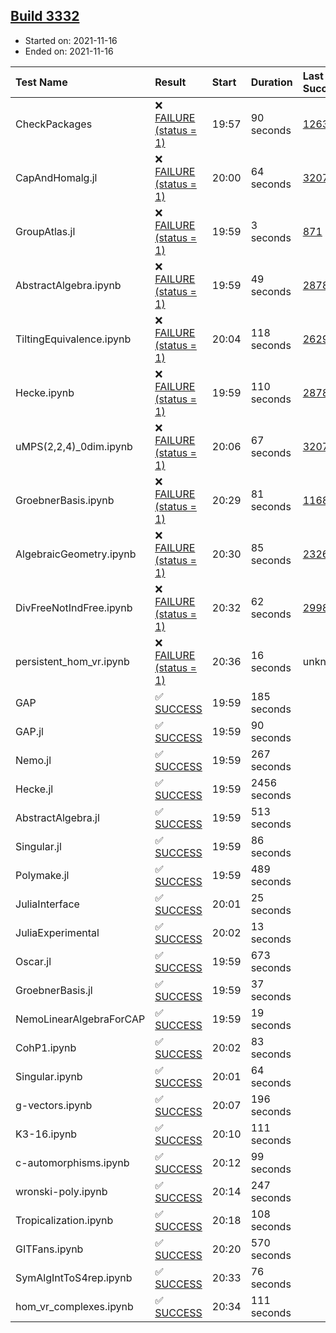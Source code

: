 ## [Build 3332](https://oscarci.mathematik.uni-kl.de/job/oscar-stable/3332/)

* Started on: 2021-11-16
* Ended on: 2021-11-16

| Test Name    | Result | Start | Duration | Last Success | First Failure |
|:-------------|:-------|:------|:---------|:-------------|:--------------|
| CheckPackages | ❌ [FAILURE (status = 1)](https://oscarci.mathematik.uni-kl.de/job/oscar-stable/3332/artifact/logs/build-3332/CheckPackages.log) | 19:57 | 90 seconds | [1263](https://oscarci.mathematik.uni-kl.de/job/oscar-stable/1263/) | [1264](https://oscarci.mathematik.uni-kl.de/job/oscar-stable/1264/) |
| CapAndHomalg.jl | ❌ [FAILURE (status = 1)](https://oscarci.mathematik.uni-kl.de/job/oscar-stable/3332/artifact/logs/build-3332/CapAndHomalg.jl.log) | 20:00 | 64 seconds | [3207](https://oscarci.mathematik.uni-kl.de/job/oscar-stable/3207/) | [3208](https://oscarci.mathematik.uni-kl.de/job/oscar-stable/3208/) |
| GroupAtlas.jl | ❌ [FAILURE (status = 1)](https://oscarci.mathematik.uni-kl.de/job/oscar-stable/3332/artifact/logs/build-3332/GroupAtlas.jl.log) | 19:59 | 3 seconds | [871](https://oscarci.mathematik.uni-kl.de/job/oscar-stable/871/) | [872](https://oscarci.mathematik.uni-kl.de/job/oscar-stable/872/) |
| AbstractAlgebra.ipynb | ❌ [FAILURE (status = 1)](https://oscarci.mathematik.uni-kl.de/job/oscar-stable/3332/artifact/logs/build-3332/AbstractAlgebra.ipynb.log) | 19:59 | 49 seconds | [2878](https://oscarci.mathematik.uni-kl.de/job/oscar-stable/2878/) | [2879](https://oscarci.mathematik.uni-kl.de/job/oscar-stable/2879/) |
| TiltingEquivalence.ipynb | ❌ [FAILURE (status = 1)](https://oscarci.mathematik.uni-kl.de/job/oscar-stable/3332/artifact/logs/build-3332/TiltingEquivalence.ipynb.log) | 20:04 | 118 seconds | [2629](https://oscarci.mathematik.uni-kl.de/job/oscar-stable/2629/) | [2630](https://oscarci.mathematik.uni-kl.de/job/oscar-stable/2630/) |
| Hecke.ipynb | ❌ [FAILURE (status = 1)](https://oscarci.mathematik.uni-kl.de/job/oscar-stable/3332/artifact/logs/build-3332/Hecke.ipynb.log) | 19:59 | 110 seconds | [2878](https://oscarci.mathematik.uni-kl.de/job/oscar-stable/2878/) | [2879](https://oscarci.mathematik.uni-kl.de/job/oscar-stable/2879/) |
| uMPS(2,2,4)_0dim.ipynb | ❌ [FAILURE (status = 1)](https://oscarci.mathematik.uni-kl.de/job/oscar-stable/3332/artifact/logs/build-3332/uMPS-2-2-4-_0dim.ipynb.log) | 20:06 | 67 seconds | [3207](https://oscarci.mathematik.uni-kl.de/job/oscar-stable/3207/) | [3208](https://oscarci.mathematik.uni-kl.de/job/oscar-stable/3208/) |
| GroebnerBasis.ipynb | ❌ [FAILURE (status = 1)](https://oscarci.mathematik.uni-kl.de/job/oscar-stable/3332/artifact/logs/build-3332/GroebnerBasis.ipynb.log) | 20:29 | 81 seconds | [1168](https://oscarci.mathematik.uni-kl.de/job/oscar-stable/1168/) | [1169](https://oscarci.mathematik.uni-kl.de/job/oscar-stable/1169/) |
| AlgebraicGeometry.ipynb | ❌ [FAILURE (status = 1)](https://oscarci.mathematik.uni-kl.de/job/oscar-stable/3332/artifact/logs/build-3332/AlgebraicGeometry.ipynb.log) | 20:30 | 85 seconds | [2326](https://oscarci.mathematik.uni-kl.de/job/oscar-stable/2326/) | [2327](https://oscarci.mathematik.uni-kl.de/job/oscar-stable/2327/) |
| DivFreeNotIndFree.ipynb | ❌ [FAILURE (status = 1)](https://oscarci.mathematik.uni-kl.de/job/oscar-stable/3332/artifact/logs/build-3332/DivFreeNotIndFree.ipynb.log) | 20:32 | 62 seconds | [2998](https://oscarci.mathematik.uni-kl.de/job/oscar-stable/2998/) | [2999](https://oscarci.mathematik.uni-kl.de/job/oscar-stable/2999/) |
| persistent_hom_vr.ipynb | ❌ [FAILURE (status = 1)](https://oscarci.mathematik.uni-kl.de/job/oscar-stable/3332/artifact/logs/build-3332/persistent_hom_vr.ipynb.log) | 20:36 | 16 seconds | unknown | unknown |
| GAP | ✅ [SUCCESS](https://oscarci.mathematik.uni-kl.de/job/oscar-stable/3332/artifact/logs/build-3332/GAP.log) | 19:59 | 185 seconds |  |  |
| GAP.jl | ✅ [SUCCESS](https://oscarci.mathematik.uni-kl.de/job/oscar-stable/3332/artifact/logs/build-3332/GAP.jl.log) | 19:59 | 90 seconds |  |  |
| Nemo.jl | ✅ [SUCCESS](https://oscarci.mathematik.uni-kl.de/job/oscar-stable/3332/artifact/logs/build-3332/Nemo.jl.log) | 19:59 | 267 seconds |  |  |
| Hecke.jl | ✅ [SUCCESS](https://oscarci.mathematik.uni-kl.de/job/oscar-stable/3332/artifact/logs/build-3332/Hecke.jl.log) | 19:59 | 2456 seconds |  |  |
| AbstractAlgebra.jl | ✅ [SUCCESS](https://oscarci.mathematik.uni-kl.de/job/oscar-stable/3332/artifact/logs/build-3332/AbstractAlgebra.jl.log) | 19:59 | 513 seconds |  |  |
| Singular.jl | ✅ [SUCCESS](https://oscarci.mathematik.uni-kl.de/job/oscar-stable/3332/artifact/logs/build-3332/Singular.jl.log) | 19:59 | 86 seconds |  |  |
| Polymake.jl | ✅ [SUCCESS](https://oscarci.mathematik.uni-kl.de/job/oscar-stable/3332/artifact/logs/build-3332/Polymake.jl.log) | 19:59 | 489 seconds |  |  |
| JuliaInterface | ✅ [SUCCESS](https://oscarci.mathematik.uni-kl.de/job/oscar-stable/3332/artifact/logs/build-3332/JuliaInterface.log) | 20:01 | 25 seconds |  |  |
| JuliaExperimental | ✅ [SUCCESS](https://oscarci.mathematik.uni-kl.de/job/oscar-stable/3332/artifact/logs/build-3332/JuliaExperimental.log) | 20:02 | 13 seconds |  |  |
| Oscar.jl | ✅ [SUCCESS](https://oscarci.mathematik.uni-kl.de/job/oscar-stable/3332/artifact/logs/build-3332/Oscar.jl.log) | 19:59 | 673 seconds |  |  |
| GroebnerBasis.jl | ✅ [SUCCESS](https://oscarci.mathematik.uni-kl.de/job/oscar-stable/3332/artifact/logs/build-3332/GroebnerBasis.jl.log) | 19:59 | 37 seconds |  |  |
| NemoLinearAlgebraForCAP | ✅ [SUCCESS](https://oscarci.mathematik.uni-kl.de/job/oscar-stable/3332/artifact/logs/build-3332/NemoLinearAlgebraForCAP.log) | 19:59 | 19 seconds |  |  |
| CohP1.ipynb | ✅ [SUCCESS](https://oscarci.mathematik.uni-kl.de/job/oscar-stable/3332/artifact/logs/build-3332/CohP1.ipynb.log) | 20:02 | 83 seconds |  |  |
| Singular.ipynb | ✅ [SUCCESS](https://oscarci.mathematik.uni-kl.de/job/oscar-stable/3332/artifact/logs/build-3332/Singular.ipynb.log) | 20:01 | 64 seconds |  |  |
| g-vectors.ipynb | ✅ [SUCCESS](https://oscarci.mathematik.uni-kl.de/job/oscar-stable/3332/artifact/logs/build-3332/g-vectors.ipynb.log) | 20:07 | 196 seconds |  |  |
| K3-16.ipynb | ✅ [SUCCESS](https://oscarci.mathematik.uni-kl.de/job/oscar-stable/3332/artifact/logs/build-3332/K3-16.ipynb.log) | 20:10 | 111 seconds |  |  |
| c-automorphisms.ipynb | ✅ [SUCCESS](https://oscarci.mathematik.uni-kl.de/job/oscar-stable/3332/artifact/logs/build-3332/c-automorphisms.ipynb.log) | 20:12 | 99 seconds |  |  |
| wronski-poly.ipynb | ✅ [SUCCESS](https://oscarci.mathematik.uni-kl.de/job/oscar-stable/3332/artifact/logs/build-3332/wronski-poly.ipynb.log) | 20:14 | 247 seconds |  |  |
| Tropicalization.ipynb | ✅ [SUCCESS](https://oscarci.mathematik.uni-kl.de/job/oscar-stable/3332/artifact/logs/build-3332/Tropicalization.ipynb.log) | 20:18 | 108 seconds |  |  |
| GITFans.ipynb | ✅ [SUCCESS](https://oscarci.mathematik.uni-kl.de/job/oscar-stable/3332/artifact/logs/build-3332/GITFans.ipynb.log) | 20:20 | 570 seconds |  |  |
| SymAlgIntToS4rep.ipynb | ✅ [SUCCESS](https://oscarci.mathematik.uni-kl.de/job/oscar-stable/3332/artifact/logs/build-3332/SymAlgIntToS4rep.ipynb.log) | 20:33 | 76 seconds |  |  |
| hom_vr_complexes.ipynb | ✅ [SUCCESS](https://oscarci.mathematik.uni-kl.de/job/oscar-stable/3332/artifact/logs/build-3332/hom_vr_complexes.ipynb.log) | 20:34 | 111 seconds |  |  |
